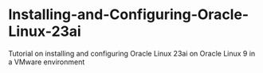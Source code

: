 # Installing-and-Configuring-Oracle-Linux-23ai
Tutorial on installing and configuring Oracle Linux 23ai on Oracle Linux 9 in a VMware environment
